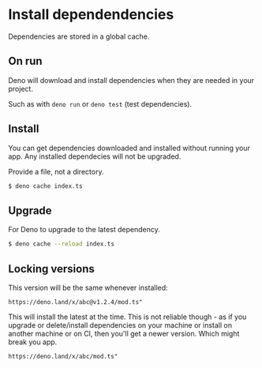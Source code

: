 # Install dependendencies


Dependencies are stored in a global cache.


## On run

Deno will download and install dependencies when they are needed in your project.

Such as with `deno run` or `deno test` (test dependencies). 


## Install

You can get dependencies downloaded and installed without running your app. Any installed dependecies will not be upgraded.

Provide a file, not a directory.

```sh
$ deno cache index.ts
```


## Upgrade

For Deno to upgrade to the latest dependency.

```sh
$ deno cache --reload index.ts
```


## Locking versions

This version will be the same whenever installed:

```
https://deno.land/x/abc@v1.2.4/mod.ts"
```

This will install the latest at the time. This is not reliable though - as if you upgrade or delete/install dependencies on your machine or install on another machine or on CI, then you'll get a newer version. Which might break you app.

```
https://deno.land/x/abc/mod.ts"
```
